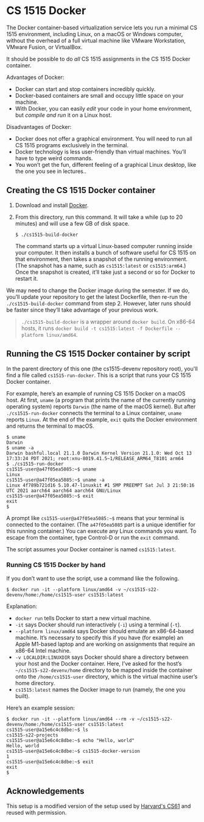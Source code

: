 CS 1515 Docker
=============

The Docker container-based virtualization service lets you run a
minimal CS 1515 environment, including Linux, on a macOS or Windows
computer, without the overhead of a full virtual machine like VMware
Workstation, VMware Fusion, or VirtualBox.

It should be possible to do *all* CS 1515 assignments in the CS 1515
Docker container.

Advantages of Docker:

* Docker can start and stop containers incredibly quickly.
* Docker-based containers are small and occupy little space on your machine.
* With Docker, you can easily *edit* your code in your home environment, but
  *compile and run* it on a Linux host.

Disadvantages of Docker:

* Docker does not offer a graphical environment. You will need to run all CS
  1515 programs exclusively in the terminal.
* Docker technology is less user-friendly than virtual machines. You’ll have
  to type weird commands.
* You won’t get the fun, different feeling of a graphical Linux desktop,
  like the one you see in lectures..


## Creating the CS 1515 Docker container

1.  Download and install [Docker][].

2.  From this directory, run this command. It will take a while (up to 20
    minutes) and will use a few GB of disk space.

    ```shellsession
    $ ./cs1515-build-docker
    ```

    The command starts up a virtual Linux-based computer running inside your
    computer. It then installs a bunch of software useful for CS 1515 on that
    environment, then takes a snapshot of the running environment. (The
    snapshot has a name, such as `cs1515:latest` or `cs1515:arm64`.) Once the
    snapshot is created, it’ll take just a second or so for Docker to restart
    it.

We may need to change the Docker image during the semester. If we do, you’ll
update your repository to get the latest Dockerfile, then re-run the
`./cs1515-build-docker` command from step 2. However, later runs should be
faster since they’ll take advantage of your previous work.

> `./cs1515-build-docker` is a wrapper around `docker build`. On x86-64 hosts, it runs
> `docker build -t cs1515:latest -f Dockerfile --platform linux/amd64`.

## Running the CS 1515 Docker container by script

In the parent directory of this one (the cs1515-devenv repository root), you'll
find a file called `cs1515-run-docker`. This is a script that runs your CS 1515
Docker container.

For example, here’s an example of running CS 1515 Docker on a macOS host. At
first, `uname` (a program that prints the name of the currently running
operating system) reports `Darwin` (the name of the macOS kernel). But after
`./cs1515-run-docker` connects the terminal to a Linux container, `uname`
reports `Linux`. At the end of the example, `exit` quits the Docker
environment and returns the terminal to macOS.

```shellsession
$ uname
Darwin
$ uname -a
Darwin bashful.local 21.1.0 Darwin Kernel Version 21.1.0: Wed Oct 13 17:33:24 PDT 2021; root:xnu-8019.41.5~1/RELEASE_ARM64_T8101 arm64
$ ./cs1515-run-docker
cs1515-user@a47f05ea5085:~$ uname
Linux
cs1515-user@a47f05ea5085:~$ uname -a
Linux 4f789b721d16 5.10.47-linuxkit #1 SMP PREEMPT Sat Jul 3 21:50:16 UTC 2021 aarch64 aarch64 aarch64 GNU/Linux
cs1515-user@a47f05ea5085:~$ exit
exit
$
```

A prompt like `cs1515-user@a47f05ea5085:~$` means that your terminal is
connected to the container. (The `a47f05ea5085` part is a unique identifier for this
running container.) You can execute any Linux commands you want. To escape from the
container, type Control-D or run the `exit` command.

The script assumes your Docker container is named `cs1515:latest`.


### Running CS 1515 Docker by hand

If you don’t want to use the script, use a command like the following.

```shellsession
$ docker run -it --platform linux/amd64 -v ~/cs1515-s22-devenv/home:/home/cs1515-user cs1515:latest
```

Explanation:

* `docker run` tells Docker to start a new virtual machine.
* `-it` says Docker should run interactively (`-i`) using a terminal (`-t`).
* `--platform linux/amd64` says Docker should emulate an x86-64-based machine.
  It’s necessary to specify this if you have (for example) an Apple M1-based
  laptop and are working on assignments that require an x86-64 Intel machine.
* `-v LOCALDIR:LINUXDIR` says Docker should share a directory between your
  host and the Docker container. Here, I’ve asked for the host’s
  `~/cs1515-s22-devenv/home` directory to be mapped inside the container
  onto the `/home/cs1515-user` directory, which is the virtual machine
  user’s home directory.
* `cs1515:latest` names the Docker image to run (namely, the one you built).

Here’s an example session:

```shellsession
$ docker run -it --platform linux/amd64 --rm -v ~/cs1515-s22-devenv/home:/home/cs1515-user cs1515:latest
cs1515-user@a15e6c4c8dbe:~$ ls
cs1515-s22-projects
cs1515-user@a15e6c4c8dbe:~$ echo "Hello, world"
Hello, world
cs1515-user@a15e6c4c8dbe:~$ cs1515-docker-version
1
cs1515-user@a15e6c4c8dbe:~$ exit
exit
$
```

[Docker]: https://docker.com/

## Acknowledgements

This setup is a modified version of the setup used by
[Harvard's CS61](https://cs61.seas.harvard.edu/site/2021/) and reused
with permission.
